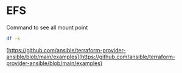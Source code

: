 # EFS

Command to see all mount point 

```sh
df -k
```

[https://github.com/ansible/terraform-provider-ansible/blob/main/examples](https://github.com/ansible/terraform-provider-ansible/blob/main/examples)